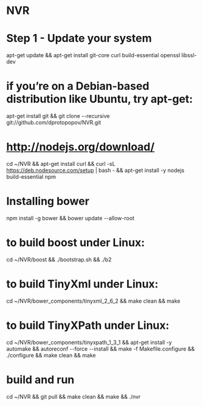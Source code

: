 NVR
===

# Step 1 - Update your system
apt-get update && apt-get install git-core curl build-essential openssl libssl-dev
# if you’re on a Debian-based distribution like Ubuntu, try apt-get:
apt-get install git && git clone --recursive git://github.com/dprotopopov/NVR.git
# http://nodejs.org/download/
cd ~/NVR && apt-get install curl && curl -sL https://deb.nodesource.com/setup | bash - && apt-get install -y nodejs build-essential npm
# Installing bower
npm install -g bower && bower update --allow-root
# to build boost under Linux:
cd ~/NVR/boost && ./bootstrap.sh && ./b2
# to build TinyXml under Linux:
cd ~/NVR/bower_components/tinyxml_2_6_2 && make clean && make
# to build TinyXPath under Linux:
cd ~/NVR/bower_components/tinyxpath_1_3_1 && apt-get install -y automake && autoreconf --force --install && make -f Makefile.configure && ./configure && make clean && make
# build and run
cd ~/NVR && git pull && make clean && make && ./nvr
